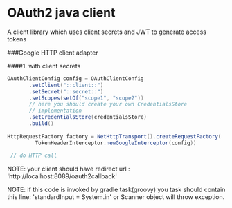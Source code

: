 # OAuth2 java client
A client library which uses client secrets and JWT to generate access tokens

###Google HTTP client adapter

####1. with client secrets 
```java
OАuthClientConfig config = OАuthClientConfig
       .setClient("::client::")
       .setSecret("::secret::")
       .setScopes(setOf("scope1", "scope2"))
       // here you should create your own CredentialsStore
       // implementation 
       .setCredentialsStore(credentialsStore)
       .build()
             
HttpRequestFactory factory = NetHttpTransport().createRequestFactory(
         TokenHeaderInterceptor.newGoogleInterceptor(config))
 
 // do HTTP call
 ```
 
 NOTE: your client should have redirect url : 'http://localhost:8089/oauth2callback'
 
 NOTE: if this code is invoked by gradle task(groovy) you task should contain this line:
 'standardInput = System.in' or Scanner object will throw exception.
